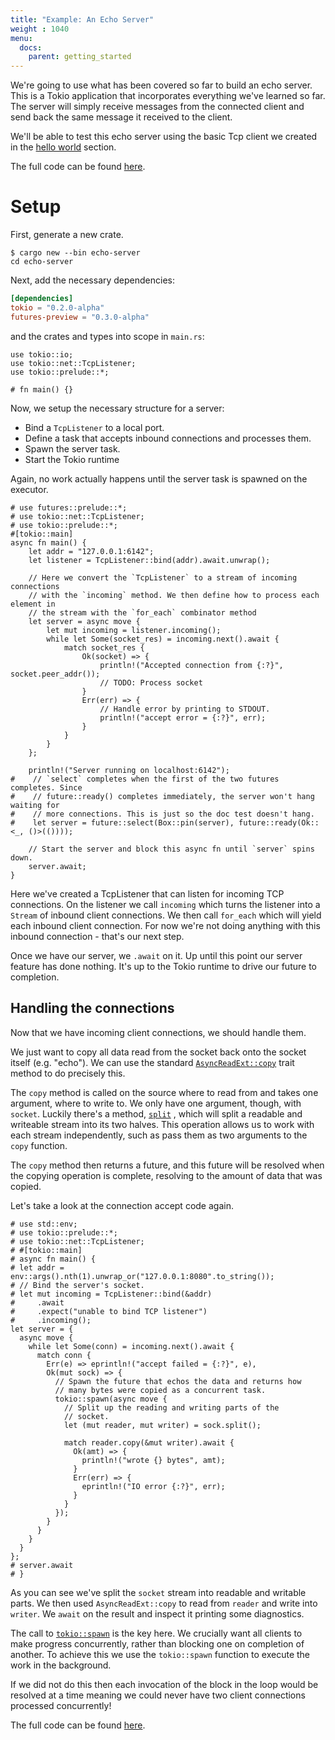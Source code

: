 ```yaml
---
title: "Example: An Echo Server"
weight : 1040
menu:
  docs:
    parent: getting_started
---
```


We're going to use what has been covered so far to build an echo server. This is a
Tokio application that incorporates everything we've learned so far. The server will
simply receive messages from the connected client and send back the same message it
received to the client.

We'll be able to test this echo server using the basic Tcp client we created in the
[hello world] section.

The full code can be found [here][full-code].

# Setup

First, generate a new crate.

```shell
$ cargo new --bin echo-server
cd echo-server
```

Next, add the necessary dependencies:

```toml
[dependencies]
tokio = "0.2.0-alpha"
futures-preview = "0.3.0-alpha"
```

and the crates and types into scope in `main.rs`:

```rust,ignore
use tokio::io;
use tokio::net::TcpListener;
use tokio::prelude::*;

# fn main() {}
```

Now, we setup the necessary structure for a server:

* Bind a `TcpListener` to a local port.
* Define a task that accepts inbound connections and processes them.
* Spawn the server task.
* Start the Tokio runtime

Again, no work actually happens until the server task is spawned on the
executor.

```rust,ignore
# use futures::prelude::*;
# use tokio::net::TcpListener;
# use tokio::prelude::*;
#[tokio::main]
async fn main() {
    let addr = "127.0.0.1:6142";
    let listener = TcpListener::bind(addr).await.unwrap();

    // Here we convert the `TcpListener` to a stream of incoming connections
    // with the `incoming` method. We then define how to process each element in
    // the stream with the `for_each` combinator method
    let server = async move {
        let mut incoming = listener.incoming();
        while let Some(socket_res) = incoming.next().await {
            match socket_res {
                Ok(socket) => {
                    println!("Accepted connection from {:?}", socket.peer_addr());
                    // TODO: Process socket
                }
                Err(err) => {
                    // Handle error by printing to STDOUT.
                    println!("accept error = {:?}", err);
                }
            }
        }
    };

    println!("Server running on localhost:6142");
#    // `select` completes when the first of the two futures completes. Since
#    // future::ready() completes immediately, the server won't hang waiting for
#    // more connections. This is just so the doc test doesn't hang.
#    let server = future::select(Box::pin(server), future::ready(Ok::<_, ()>(())));

    // Start the server and block this async fn until `server` spins down.
    server.await;
}
```

Here we've created a TcpListener that can listen for incoming TCP connections. On the
listener we call `incoming` which turns the listener into a `Stream` of inbound client
connections. We then call `for_each` which will yield each inbound client connection.
For now we're not doing anything with this inbound connection - that's our next step.

Once we have our server, we `.await` on it. Up until this point our
server feature has done nothing. It's up to the Tokio runtime to drive our future to
completion.

## Handling the connections

Now that we have incoming client connections, we should handle them.

We just want to copy all data read from the socket back onto the socket itself
(e.g. "echo"). We can use the standard [`AsyncReadExt::copy`] trait method to do precisely this.

The `copy` method is called on the source where to read from and takes one argument, where to write to.
We only have one argument, though, with `socket`. Luckily there's a method, [`split`]
, which will split a readable and writeable stream into its two halves. This
operation allows us to work with each stream independently, such as pass them as two
arguments to the `copy` function.

The `copy` method then returns a future, and this future will be resolved when the
copying operation is complete, resolving to the amount of data that was copied.

Let's take a look at the connection accept code again.

```rust,ignore
# use std::env;
# use tokio::prelude::*;
# use tokio::net::TcpListener;
# #[tokio::main]
# async fn main() {
# let addr = env::args().nth(1).unwrap_or("127.0.0.1:8080".to_string());
# // Bind the server's socket.
# let mut incoming = TcpListener::bind(&addr)
#     .await
#     .expect("unable to bind TCP listener")
#     .incoming();
let server = {
  async move {
    while let Some(conn) = incoming.next().await {
      match conn {
        Err(e) => eprintln!("accept failed = {:?}", e),
        Ok(mut sock) => {
          // Spawn the future that echos the data and returns how
          // many bytes were copied as a concurrent task.
          tokio::spawn(async move {
            // Split up the reading and writing parts of the
            // socket.
            let (mut reader, mut writer) = sock.split();

            match reader.copy(&mut writer).await {
              Ok(amt) => {
                println!("wrote {} bytes", amt);
              }
              Err(err) => {
                eprintln!("IO error {:?}", err);
              }
            }
          });
        }
      }
    }
  }
};
# server.await
# }
```

As you can see we've split the `socket` stream into readable and writable parts. We
then used `AsyncReadExt::copy` to read from `reader` and write into `writer`. We `await` on the result and inspect it printing some diagnostics.

The call to [`tokio::spawn`] is the key here. We crucially want all clients to make
progress concurrently, rather than blocking one on completion of another. To achieve
this we use the `tokio::spawn` function to execute the work in the background.

If we did not do this then each invocation of the block in the loop would be
resolved at a time meaning we could never have two client connections processed
concurrently!

The full code can be found [here][full-code].

[full-code]: https://github.com/tokio-rs/tokio/blob/master/examples/echo.rs
[hello world]: ../hello-world
[`AsyncReadExt::copy`]: https://docs.rs/tokio/*/tokio/io/trait.AsyncReadExt.html#method.copy
[`split`]: https://docs.rs/tokio/*/tokio/io/trait.AsyncRead.html#method.split
[`tokio::spawn`]: https://docs.rs/tokio/*/tokio/fn.spawn.html
